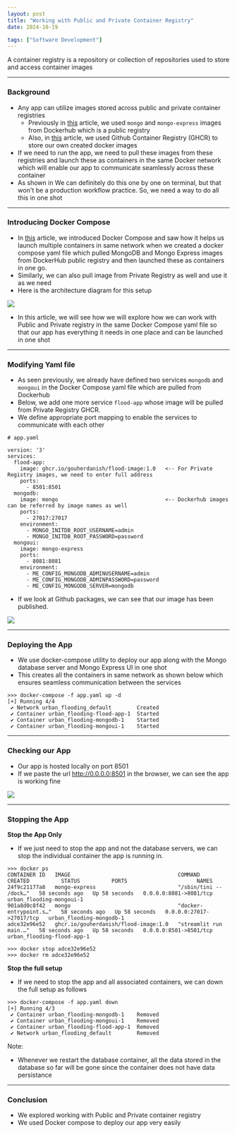 ```yaml
---
layout: post
title: "Working with Public and Private Container Registry"
date: 2024-10-19

tags: ["Software Development"]
---
```


A container registry is a repository or collection of repositories used to store and access container images

---

### Background

- Any app can utilize images stored across public and private container registries
  - Previously in [this](https://gouherdanish.github.io/2024/10/12/mongodb.html) article, we used `mongo` and `mongo-express` images from Dockerhub which is a public registry
  - Also, in [this](https://gouherdanish.github.io/2024/10/18/container-registry.html) article, we used Github Container Registry (GHCR) to store our own created docker images
- If we need to run the app, we need to pull these images from these registries and launch these as containers in the same Docker network which will enable our app to communicate seamlessly across these container
- As shown in We can definitely do this one by one on terminal, but that won't be a production workflow practice. So, we need a way to do all this in one shot

--- 

### Introducing Docker Compose

- In [this](https://gouherdanish.github.io/2024/10/16/docker-compose.html) article, we introduced Docker Compose and saw how it helps us launch multiple containers in same network when we created a docker compose yaml file which pulled MongoDB and Mongo Express images from DockerHub public registry and then launched these as containers in one go. 
- Similarly, we can also pull image from Private Registry as well and use it as we need
- Here is the architecture diagram for this setup

<img src="{{site.url}}/images/ghcr/arch1.png">

- In this article, we will see how we will explore how we can work with Public and Private registry in the same Docker Compose yaml file so that our app has everything it needs in one place and can be launched in one shot

---
### Modifying Yaml file

- As seen previously, we already have defined two services `mongodb` and `mongoui` in the Docker Compose yaml file which are pulled from Dockerhub
- Below, we add one more service `flood-app` whose image will be pulled from Private Registry GHCR.
- We define appropriate port mapping to enable the services to communicate with each other

```
# app.yaml

version: '3'
services:
  flood-app:
    image: ghcr.io/gouherdanish/flood-image:1.0   <-- For Private Registry images, we need to enter full address
    ports: 
      - 8501:8501
  mongodb:
    image: mongo                                  <-- Dockerhub images can be referred by image names as well 
    ports:
      - 27017:27017
    environment:
      - MONGO_INITDB_ROOT_USERNAME=admin
      - MONGO_INITDB_ROOT_PASSWORD=password
  mongoui:
    image: mongo-express
    ports:
      - 8081:8081
    environment:
      - ME_CONFIG_MONGODB_ADMINUSERNAME=admin
      - ME_CONFIG_MONGODB_ADMINPASSWORD=password
      - ME_CONFIG_MONGODB_SERVER=mongodb
```

- If we look at Github packages, we can see that our image has been published.
<img src="{{site.url}}/images/ghcr/push.png">

---
### Deploying the App

- We use docker-compose utility to deploy our app along with the Mongo database server and Mongo Express UI in one shot
- This creates all the containers in same network as shown below which ensures seamless communication between the services

```
>>> docker-compose -f app.yaml up -d
[+] Running 4/4
 ✔ Network urban_flooding_default        Created
 ✔ Container urban_flooding-flood-app-1  Started
 ✔ Container urban_flooding-mongodb-1    Started
 ✔ Container urban_flooding-mongoui-1    Started
```

---
### Checking our App

- Our app is hosted locally on port 8501
- If we paste the url http://0.0.0.0:8501 in the browser, we can see the app is working fine
<img src="{{site.url}}/images/mongo/start.png">

---
### Stopping the App

**Stop the App Only**
- If we just need to stop the app and not the database servers, we can stop the individual container the app is running in.

```
>>> docker ps
CONTAINER ID   IMAGE                                  COMMAND                  CREATED          STATUS          PORTS                      NAMES
24f9c21177a8   mongo-express                          "/sbin/tini -- /dock…"   58 seconds ago   Up 58 seconds   0.0.0.0:8081->8081/tcp     urban_flooding-mongoui-1
901a8d0c8f42   mongo                                  "docker-entrypoint.s…"   58 seconds ago   Up 58 seconds   0.0.0.0:27017->27017/tcp   urban_flooding-mongodb-1
adce32e96e52   ghcr.io/gouherdanish/flood-image:1.0   "streamlit run main.…"   58 seconds ago   Up 58 seconds   0.0.0.0:8501->8501/tcp     urban_flooding-flood-app-1

>>> docker stop adce32e96e52
>>> docker rm adce32e96e52
```

**Stop the full setup**
- If we need to stop the app and all associated containers, we can down the full setup as follows

```
>>> docker-compose -f app.yaml down
[+] Running 4/3
 ✔ Container urban_flooding-mongodb-1    Removed
 ✔ Container urban_flooding-mongoui-1    Removed
 ✔ Container urban_flooding-flood-app-1  Removed
 ✔ Network urban_flooding_default        Removed
```

Note:
- Whenever we restart the database container, all the data stored in the database so far will be gone since the container does not have data persistance

---
### Conclusion

- We explored working with Public and Private container registry
- We used Docker compose to deploy our app very easily